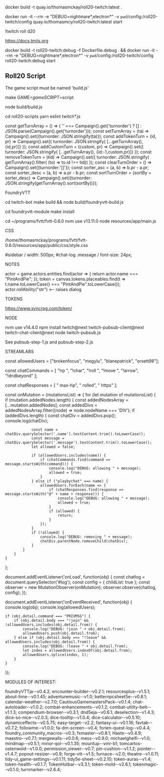 
docker build -t quay.io/thomasmckay/roll20-twitch:latest .

docker run -it --rm -e "DEBUG=nightmare*,electron*" -v `pwd`/config:/roll20-twitch/config quay.io/thomasmcy/roll20-twitch:latest start

!twitch roll d20

https://docs.tmijs.org

docker build -t roll20-twitch:debug -f Dockerfile.debug . && docker run -it --rm -e "DEBUG=nightmare*,electron*" -v `pwd`/config:/roll20-twitch/config roll20-twitch:debug start

## Roll20 Script

The game script must be named 'build.js'

make GAME=$game SCRIPT=$script


node build/build.js

cd roll20-scripts
yarn eslint twitch*.js



const getTurnArray = () => ( '' === Campaign().get('turnorder') ? [] : JSON.parse(Campaign().get('turnorder')));
const setTurnArray = (ta) => Campaign().set({turnorder: JSON.stringify(ta)});
const addTokenTurn = (id, pr) => Campaign().set({ turnorder: JSON.stringify( [...getTurnArray(), {id,pr}]) });
const addCustomTurn = (custom, pr) => Campaign().set({ turnorder: JSON.stringify( [...getTurnArray(), {id:-1,custom,pr}]) });
const removeTokenTurn = (tid) => Campaign().set({ turnorder: JSON.stringify( getTurnArray().filter( (to) => to.id !== tid)) });
const clearTurnOrder = () => Campaign().set({turnorder:'[]'});
const sorter_asc = (a, b) => b.pr - a.pr;
const sorter_desc = (a, b) => a.pr - b.pr;
const sortTurnOrder = (sortBy = sorter_desc) => Campaign().set({turnorder: JSON.stringify(getTurnArray().sort(sortBy))});

FoundryVTT

cd twitch-bot
make build && node build/foundryvtt-build.js

cd foundryvtt-module
make install

cd ~/programs/fvtt/fvtt-0.6.0
nvm use v13.11.0
node resources/app/main.js

CSS

/home/thomasmckay/programs/fvtt/fvtt-0.6.0/resources/app/public/css/style.css

#sidebar / width: 500px;
#chat-log .message / font-size: 24px;


NOTES

actor = game.actors.entities.find(actor => { return actor.name === "PintAndPie"; });
token = canvas.tokens.placeables.find(t => t.name.toLowerCase() === "PintAndPie".toLowerCase());
actor.rollAbility("str")  <-- raises dialog

TOKENS

https://www.syncrpg.com/token/

NODE

nvm use v14.4.0
npm install twitch@next twitch-pubsub-client@next twitch-chat-client@next
node twitch-pubsub.js

See pubsub-step-1.js and pubsub-step-2.js

STREAMLABS


const allowedUsers = ["brokenfocus", "megylu", "blanepatrick", "orsett98"];

const chatCommands = [
    "!rp ",
    "!char",
    "!roll ",
    "!move ",
    "!arrow",
    "!dndbeyond"
];

const chatResponses = [
    " max-hp",
    " rolled",
    " https"
];


const onMutation = (mutationsList) => {
    for (let mutation of mutationsList) {
        if (mutation.addedNodes.length) {
            const addedNodesArray = [...mutation.addedNodes];
            const addedDivs = addedNodesArray.filter((node) => node.nodeName === 'DIV');
            if (addedDivs.length) {
                const chatDiv = addedDivs.pop();
                console.log(chatDiv);

                const name = chatDiv.querySelector('.name').textContent.trim().toLowerCase();
                const message = chatDiv.querySelector('.message').textContent.trim().toLowerCase();
                let allowed = false;

                if (allowedUsers.includes(name)) {
                    if (chatCommands.find(command => message.startsWith(command))) {
                        console.log("DEBUG: allowing " + message);
                        allowed = true;
                    }
                } else if ("playbychat" === name) {
                    allowedUsers.forEach(name => {
                        if (chatResponses.find(response => message.startsWith("@" + name + response))) {
                            console.log("DEBUG: allowing " + message);
                            allowed = true;
                        }
                        if (allowed) {
                            return;
                        }
                    });
                }
                if (!allowed) {
                    console.log("DEBUG: removing " + message);
                    chatDiv.parentNode.removeChild(chatDiv);
                }
            }
        }
    }
};


document.addEventListener('onLoad', function(obj) {
    const chatlog = document.querySelector('#log');
    const config = { childList: true };
    const observer = new MutationObserver(onMutation);
    observer.observe(chatlog, config);
});


document.addEventListener('onEventReceived', function(obj) {
    console.log(obj);
    console.log(allowedUsers);

    if (obj.detail.command === "PRIVMSG") {
        if (obj.detail.body === "!join" && !allowedUsers.includes(obj.detail.from)) {
            console.log("DEBUG: !join " + obj.detail.from);
            allowedUsers.push(obj.detail.from);
        } else if (obj.detail.body === "!leave" && allowedUsers.includes(obj.detail.from)) {
            console.log("DEBUG: !leave " + obj.detail.from);
            let index = allowedUsers.indexOf(obj.detail.from);
            allowedUsers.splice(index, 1);
        }
    }
});


MODULES OF INTEREST:

foundryVTTja--v0.4.2;
encounter-builder--v0.2.1;
resourcesplus--v1.5.1;
about-time--v0.1.45;
adventuremusic--v1.0;
betternpcsheet5e--v0.8.1;
calendar-weather--v2.7.0;
CautiousGamemastersPack--v0.1.4;
chat-autoloader--v1.0.2;
combat-enhancements--v0.1.2;
combat-utility-belt--v1.1.3;
compendium-browser--v0.3.1;
dnd5eja--v0.6.1;
deselection--v1.4.3;
dice-so-nice--v2.0.3;
dice-tooltip--v1.0.4;
dice-calculator--v0.5.10;
dynamiceffects--v0.5.75;
easy-target--v2.2;
fantasy-ui--v0.1.16;
favtab--v0.7.2;
followme--v1.0.0;
fa-dm-screen--v0.4;
forien-quest-log--v0.4.4;
foundry_community_macros--v0.3;
fxmaster--v0.8.1;
Haste--v0.4.9;
maestro--v0.7.1;
mergewalls--v0.0.6;
mess--v0.9.0;
michaelghelfi--v1.0;
mindmap--v0.5.1;
minor-qol--v0.1.35;
mountup--vmr-b1;
tomcartos-ostenwold--v1.0.0;
permission_viewer--v0.7;
pin-cushion--v1.1.2;
pointer--v1.4.7;
popout-resizer--v0.9;
forge-vtt--v1.5;
furnace--v2.0;
theatre--v1.0.11;
tidy-ui_game-settings--v0.1.11;
tidy5e-sheet--v0.2.10;
token-auras--v1.4;
token-health--v0.1.7;
TokenHotbar--v3.3.1;
token-mold--v2.6.1;
tokenmagic--v0.1.0;
turnmarker--v2.6.4;
